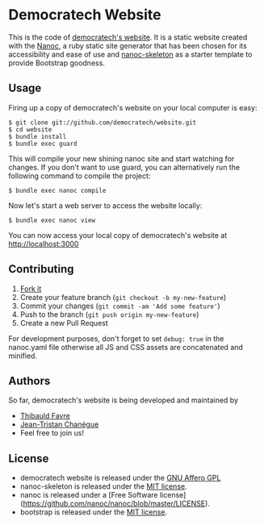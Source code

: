 # Democratech Website

This is the code of [democratech's website](http://democratech.co).
It is a static website created with the [Nanoc](http://nanoc.ws/), a ruby static site generator that has been chosen for its accessibility and ease of use and [nanoc-skeleton](https://github.com/alessandro1997/nanoc-skeleton) as a starter template to provide Bootstrap goodness.

## Usage

Firing up a copy of democratech's website on your local computer is easy:

```console
$ git clone git://github.com/democratech/website.git
$ cd website
$ bundle install
$ bundle exec guard
```

This will compile your new shining nanoc site and start watching for changes. If you don't want to use guard, you can alternatively run the following command to compile the project:
```console
$ bundle exec nanoc compile
```

Now let's start a web server to access the website locally:

```console
$ bundle exec nanoc view
```

You can now access your local copy of democratech's website at [http://localhost:3000](http://localhost:3000)

## Contributing

1. [Fork it](http://github.com/democratech/website/fork)
2. Create your feature branch (`git checkout -b my-new-feature`)
3. Commit your changes (`git commit -am 'Add some feature'`)
4. Push to the branch (`git push origin my-new-feature`)
5. Create a new Pull Request

For development purposes, don't forget to set ```debug: true``` in the nanoc.yaml file otherwise all JS and CSS assets are concatenated and minified.

## Authors

So far, democratech's website is being developed and maintained by
* [Thibauld Favre](https://twitter.com/thibauld)
* [Jean-Tristan Chanègue](https://www.linkedin.com/in/jeantristanchanegue)
* Feel free to join us! 


## License

* democratech website is released under the [GNU Affero GPL](https://github.com/democratech/website/blob/master/LICENSE)
* nanoc-skeleton is released under the [MIT license](https://github.com/alessandro1997/nanoc-skeleton/blob/master/LICENSE.txt).
* nanoc is released under a [Free Software license] (https://github.com/nanoc/nanoc/blob/master/LICENSE).
* bootstrap is released under the [MIT license](https://github.com/twbs/bootstrap/blob/master/LICENSE).

